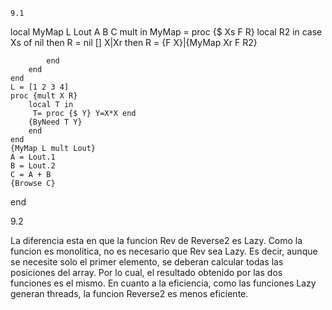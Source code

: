 	9.1

local MyMap L Lout A B C mult in
	MyMap = proc {$ Xs F R}
		local R2 in
			case Xs of 
				nil then R = nil
				[] X|Xr then R = {F X}|{MyMap Xr F R2}
		
			end
		end	
	end
	L = [1 2 3 4]
	proc {mult X R}
		local T in
		 T= proc {$ Y} Y=X*X end
		{ByNeed T Y}
		end
	end
	{MyMap L mult Lout}
	A = Lout.1
	B = Lout.2
	C = A + B
	{Browse C}
end

9.2

La diferencia esta en que la funcion Rev de Reverse2 es Lazy. Como la funcion es monolitica, no es necesario que Rev sea Lazy. Es decir, aunque se necesite solo el primer elemento, se deberan calcular todas las posiciones del array. Por lo cual, el resultado obtenido por las dos funciones es el mismo.
En cuanto a la eficiencia, como las funciones Lazy generan threads, la funcion Reverse2 es menos eficiente.


